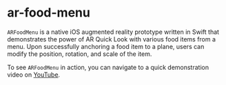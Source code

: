 # ar-food-menu

`ARFoodMenu` is a native iOS augmented reality prototype written in Swift that demonstrates the power of AR Quick Look with various food items from a menu. Upon successfully anchoring a food item to
a plane, users can modify the position, rotation, and scale of the item.

To see `ARFoodMenu` in action, you can navigate to a quick demonstration video on [YouTube](https://youtu.be/dBUPUzge3Uc).

